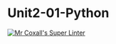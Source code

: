 # Unit2-01-Python
[![Mr Coxall's Super Linter](https://github.com/ICS3U-Programming-NoahS/Unit2-01-Python/workflows/Mr%20Coxall's%20Super%20Linter/badge.svg)](https://github.com/ICS3U-Programming-NoahS/Unit2-01-Python/actions/)
